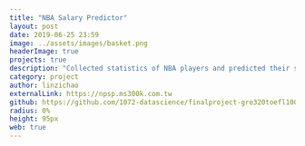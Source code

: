 ```yaml
---
title: "NBA Salary Predictor"
layout: post
date: 2019-06-25 23:59
image: ../assets/images/basket.png
headerImage: true
projects: true
description: "Collected statistics of NBA players and predicted their salary by Random Forest and SVM"
category: project
author: linzichao
externalLink: https://npsp.ms300k.com.tw
github: https://github.com/1072-datascience/finalproject-gre320toefl100
radius: 0%
height: 95px
web: true
---
```

